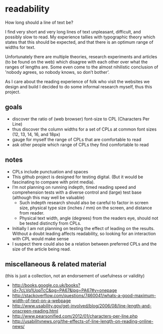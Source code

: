 readability
===========

How long should a line of text be?

I find very short and very long lines of text unpleasant, difficult, and possibly slow to read.  My experience tallies with typographic theory which states that this should be expected, and that there is an optimum range of widths for text.

Unfortunately there are multiple theories, research experiments and articles (to be found on the web) which disagree with each other over what the ranges of lengths are.  Some even come to the almost nihilistic conclusion of 'nobody agrees, so nobody knows, so don’t bother’.

As I care about the reading experience of folk who visit the websites we design and build I decided to do some informal research myself, thus this project.

goals
-----
* discover the ratio of (web browser) font-size to CPL (Characters Per Line)
* thus discover the column widths for a set of CPLs at common font sizes (12, 13, 14, 16, and 18px)
* gauge for myself the range of CPLs that are comfortable to read
* ask other people which range of CPLs they find comfortable to read


notes
-----
* CPLs include punctuation and spaces
* This github project is designed for testing digital. (But it would be fascinating to compare with print media).
* I’m not planning on running indepth, timed reading speed and comprehension tests with a diverse control and (large) test base (although this may well be valuable)
  * Such indepth research should also be careful to factor in screen size, physical type size (inches / mm) on the screen, and distance from reader.
  * Physical text width, angle (degrees) from the readers eye, should not be tested distinctly from CPLs.
* Initially I am not planning on testing the effect of leading on the results.  Without a doubt leading affects readability, so looking for an interaction with CPL would make sense
* I suspect there could also be a relation between preferred CPLs and the size of the article being read.


miscellaneous & related material
--------------------------------
(this is just a collection, not an endorsement of usefulness or validity)

* http://books.google.co.uk/books?id=7cLVq1UopTcC&pg=PA67&lpg=PA67#v=onepage
* http://stackoverflow.com/questions/7460041/whats-a-good-maximum-width-of-text-on-a-webpage
* http://www.usability.gov/get-involved/blog/2006/08/line-length-and-onscreen-reading.html
* http://www.pearsonified.com/2012/01/characters-per-line.php
* http://usabilitynews.org/the-effects-of-line-length-on-reading-online-news/